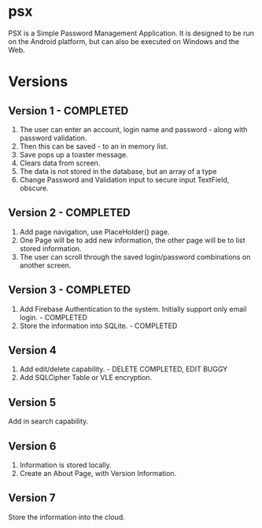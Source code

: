 # psx

PSX is a Simple Password Management Application.
It is designed to be run on the Android platform, but can also be executed on Windows and the Web.  

# Versions
## Version 1 - COMPLETED
1. The user can enter an account, login name and password - along with password validation.
2. Then this can be saved - to an in memory list.
3. Save pops up a toaster message.
4. Clears data from screen.
5. The data is not stored in the database, but an array of a type<T>
6. Change Password and Validation input to secure input TextField, obscure.


## Version 2 - COMPLETED
1. Add page navigation, use PlaceHolder() page.
2. One Page will be to add new information, the other page will be to list stored information.
3. The user can scroll through the saved login/password combinations on another screen.

## Version 3 - COMPLETED
1. Add Firebase Authentication to the system.  Initially support only email login.  - COMPLETED
2. Store the information into SQLite. - COMPLETED

## Version 4
1. Add edit/delete capability. - DELETE COMPLETED, EDIT BUGGY
2. Add SQLCipher Table or VLE encryption.

## Version 5
Add in search capability.


## Version 6
1. Information is stored locally.
2. Create an About Page, with Version Information.

## Version 7
Store the information into the cloud.



